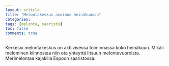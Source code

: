 ```yaml
---
layout: article
title: "Melontakeskus avoinna heinäkuussa"
categories:
tags: [melonta, saaristo]
toc: false
comments: true
---
```


Kerkesix melontakeskus on aktiivisessa toiminnassa koko heinäkuun.
Mikäli melominen kiinnostaa niin ota yhteyttä Iltsuun melontavuoroista.
Merimelontaa kajakilla Espoon saaristossa.
